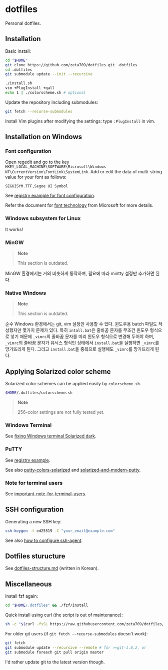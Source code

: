 dotfiles
========

Personal dotfiles.

Installation
------------

Basic install:
``` sh
cd "$HOME"
git clone https://github.com/zeta709/dotfiles.git .dotfiles
cd .dotfiles
git submodule update --init --recursive

./install.sh
vim +PlugInstall +qall
echo 1 | ./colorscheme.sh # optional
```

Update the repository including submodules:
``` sh
git fetch --recurse-submodules
```

Install Vim plugins after modifying the settings:
type `:PlugInstall` in vim.

Installation on Windows
-----------------------

### Font configuration

Open regedit and go to the key
`HKEY_LOCAL_MACHINE\SOFTWARE\Microsoft\Windows NT\CurrentVersion\FontLink\SystemLink`.
Add or edit the data of multi-string value for your font as follows:

```
SEGUISYM.TTF,Segoe UI Symbol
```

See [registry example for font configuration](https://gist.github.com/zeta709/e2e10d027415c0c1305ca18ad15f25a6).

Refer the document for [font technology](https://docs.microsoft.com/ko-kr/globalization/input/font-technology#font-linking) from Microsoft for more details.

### Windows subsystem for Linux

It works!

### MinGW

> **Note**
>
> This section is outdated.

MinGW 환경에서는 거의 비슷하게 동작하며, 필요에 따라 mintty 설정만 추가하면 된다.

### Native Windows

> **Note**
>
> This section is outdated.

순수 Windows 환경에서는 git, vim 설정만 사용할 수 있다. 윈도우용 batch 파일도
작성했지만 몇가지 문제가 있다.
특히 `intall.bat`은 줄바꿈 문자를 무조건 윈도우 형식으로 넣기 때문에
`_vimrc`의 줄바꿈 문자를 미리 윈도우 형식으로 변경해 두어야 하며,
`_vimrc`의 줄바꿈 문자가 유닉스 형식인 상태에서 `install.bat`을 실행하면
`_vimrc`를 망가뜨리게 된다.
그리고 `install.bat`을 중복으로 실행해도 `_vimrc`를 망가뜨리게 된다.

Applying Solarized color scheme
-------------------------------

Solarized color schemes can be applied easily by `colorscheme.sh`.

``` sh
$HOME/.dotfiles/colorscheme.sh
```

> **Note**
>
> 256-color settings are not fully tested yet.

### Windows Terminal

See [fixing Windows terminal Solarized dark](https://gist.github.com/zeta709/823deda7e0685739f5642c3bfe100919).

### PuTTY

See [registry example](https://gist.github.com/zeta709/edbbe8cfc50b3b81fb9ab8d64b2620bd).

See also [putty-colors-solarized](https://github.com/altercation/solarized/tree/master/putty-colors-solarized)
and [solarized-and-modern-putty](https://github.com/jblaine/solarized-and-modern-putty).

### Note for terminal users

See [important-note-for-terminal-users](https://github.com/altercation/vim-colors-solarized#important-note-for-terminal-users).

SSH configuration
-----------------

Generating a new SSH key:
``` sh
ssh-keygen -t ed25519 -C "your_email@example.com"
```

See also [how to configure ssh-agent](Documentation/how-to-configure-ssh-agent.md).

Dotfiles sturucture
-------------------

See [dotfiles-structure.md](Documentation/dotfiles-structure.md) (written in Korean).

Miscellaneous
-------------

Install fzf again:
``` sh
cd "$HOME/.dotfiles" && ./fzf/install
```

Quick install using curl (the script is out of maintenance):
``` sh
sh -c "$(curl -fsSL https://raw.githubusercontent.com/zeta709/dotfiles/master/install_quick.sh)"
```

For older git users (if `git fetch --recurse-submodules` doesn't work):
``` sh
git fetch
git submodule update --recursive --remote # for >=git-1.8.2, or
git submodule foreach git pull origin master
```
I'd rather update git to the latest version though.
